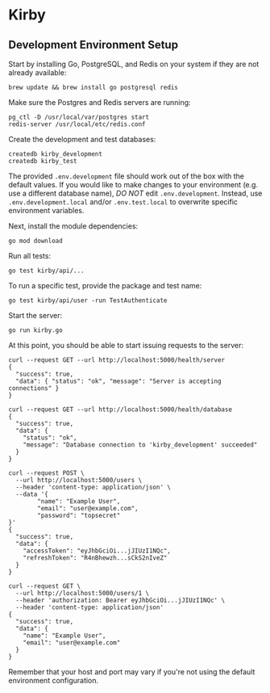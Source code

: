 Kirby
===
## Development Environment Setup
Start by installing Go, PostgreSQL, and Redis on your system if they are not already available:
```
brew update && brew install go postgresql redis
```

Make sure the Postgres and Redis servers are running:
```
pg_ctl -D /usr/local/var/postgres start
redis-server /usr/local/etc/redis.conf
```

Create the development and test databases:
```
createdb kirby_development
createdb kirby_test
```

The provided `.env.development` file should work out of the box with the default values. If you would like to make changes to your environment (e.g. use a different database name), _DO NOT_ edit `.env.development`. Instead, use `.env.development.local` and/or `.env.test.local` to overwrite specific environment variables.

Next, install the module dependencies:
```
go mod download
```

Run all tests:
```
go test kirby/api/...
```

To run a specific test, provide the package and test name:
```
go test kirby/api/user -run TestAuthenticate
```

Start the server:
```
go run kirby.go
```

At this point, you should be able to start issuing requests to the server:
```
curl --request GET --url http://localhost:5000/health/server
{
  "success": true,
  "data": { "status": "ok", "message": "Server is accepting connections" }
}
```
```
curl --request GET --url http://localhost:5000/health/database
{
  "success": true,
  "data": {
    "status": "ok",
    "message": "Database connection to 'kirby_development' succeeded"
  }
}
```
```
curl --request POST \
  --url http://localhost:5000/users \
  --header 'content-type: application/json' \
  --data '{
        "name": "Example User",
        "email": "user@example.com",
        "password": "topsecret"
}'
{
  "success": true,
  "data": {
    "accessToken": "eyJhbGciOi...jJIUzI1NQc",
    "refreshToken": "R4nBhewzh...sCkS2nIveZ"
  }
}
```
```
curl --request GET \
  --url http://localhost:5000/users/1 \
  --header 'authorization: Bearer eyJhbGciOi...jJIUzI1NQc' \
  --header 'content-type: application/json'
{
  "success": true,
  "data": {
    "name": "Example User",
    "email": "user@example.com"
  }
}
```

Remember that your host and port may vary if you're not using the default environment configuration.
